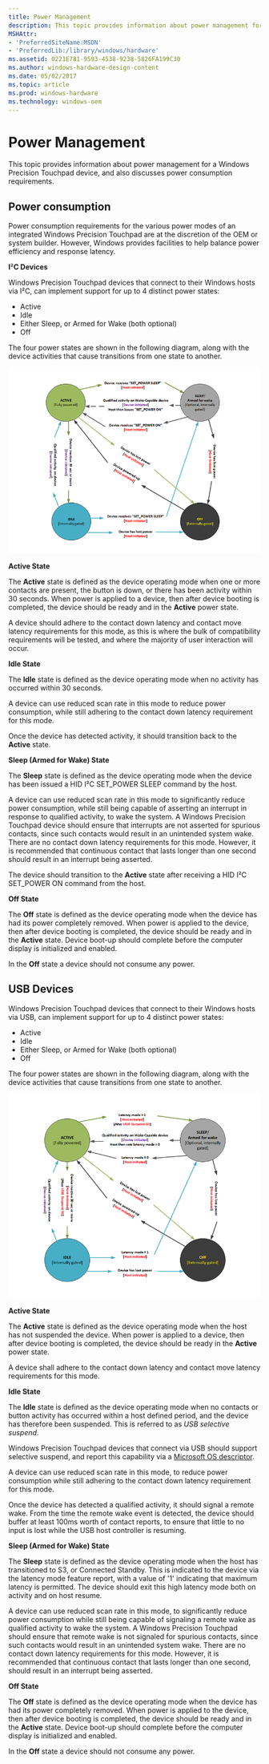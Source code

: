 ```yaml
---
title: Power Management
description: This topic provides information about power management for a Windows Precision Touchpad device, and also discusses power consumption requirements.
MSHAttr:
- 'PreferredSiteName:MSDN'
- 'PreferredLib:/library/windows/hardware'
ms.assetid: 0221E781-9593-4538-9238-5826FA199C30
ms.author: windows-hardware-design-content
ms.date: 05/02/2017
ms.topic: article
ms.prod: windows-hardware
ms.technology: windows-oem
---
```


# Power Management


This topic provides information about power management for a Windows Precision Touchpad device, and also discusses power consumption requirements.

## Power consumption


Power consumption requirements for the various power modes of an integrated Windows Precision Touchpad are at the discretion of the OEM or system builder. However, Windows provides facilities to help balance power efficiency and response latency.

**I**²**C Devices**

Windows Precision Touchpad devices that connect to their Windows hosts via I²C, can implement support for up to 4 distinct power states:

-   Active
-   Idle
-   Either Sleep, or Armed for Wake (both optional)
-   Off

The four power states are shown in the following diagram, along with the device activities that cause transitions from one state to another.

![diagram of the four power states for a windows precision touchpad device connected via i2c. diagram also shows the device activities that cause transitions between states.](../images/pen-i2c-pwrstates.png)

**Active State**

The **Active** state is defined as the device operating mode when one or more contacts are present, the button is down, or there has been activity within 30 seconds. When power is applied to a device, then after device booting is completed, the device should be ready and in the **Active** power state.

A device should adhere to the contact down latency and contact move latency requirements for this mode, as this is where the bulk of compatibility requirements will be tested, and where the majority of user interaction will occur.

**Idle State**

The **Idle** state is defined as the device operating mode when no activity has occurred within 30 seconds.

A device can use reduced scan rate in this mode to reduce power consumption, while still adhering to the contact down latency requirement for this mode.

Once the device has detected activity, it should transition back to the **Active** state.

**Sleep (Armed for Wake) State**

The **Sleep** state is defined as the device operating mode when the device has been issued a HID I²C SET\_POWER SLEEP command by the host.

A device can use reduced scan rate in this mode to significantly reduce power consumption, while still being capable of asserting an interrupt in response to qualified activity, to wake the system. A Windows Precision Touchpad device should ensure that interrupts are not asserted for spurious contacts, since such contacts would result in an unintended system wake. There are no contact down latency requirements for this mode. However, it is recommended that continuous contact that lasts longer than one second should result in an interrupt being asserted.

The device should transition to the **Active** state after receiving a HID I²C SET\_POWER ON command from the host.

**Off State**

The **Off** state is defined as the device operating mode when the device has had its power completely removed. When power is applied to the device, then after device booting is completed, the device should be ready and in the **Active** state. Device boot-up should complete before the computer display is initialized and enabled.

In the **Off** state a device should not consume any power.

## USB Devices


Windows Precision Touchpad devices that connect to their Windows hosts via USB, can implement support for up to 4 distinct power states:

-   Active
-   Idle
-   Either Sleep, or Armed for Wake (both optional)
-   Off

The four power states are shown in the following diagram, along with the device activities that cause transitions from one state to another.

![diagram of the four power states for a windows precision touchpad device connected via usb. diagram also shows the device activities that cause transitions between states.](../images/pen-usb-pwrstates.png)

**Active State**

The **Active** state is defined as the device operating mode when the host has not suspended the device. When power is applied to a device, then after device booting is completed, the device should be ready in the **Active** power state.

A device shall adhere to the contact down latency and contact move latency requirements for this mode.

**Idle State**

The **Idle** state is defined as the device operating mode when no contacts or button activity has occurred within a host defined period, and the device has therefore been suspended. This is referred to as *USB selective suspend*.

Windows Precision Touchpad devices that connect via USB should support selective suspend, and report this capability via a [Microsoft OS descriptor](https://msdn.microsoft.com/library/windows/hardware/gg463179).

A device can use reduced scan rate in this mode, to reduce power consumption while still adhering to the contact down latency requirement for this mode.

Once the device has detected a qualified activity, it should signal a remote wake. From the time the remote wake event is detected, the device should buffer at least 100ms worth of contact reports, to ensure that little to no input is lost while the USB host controller is resuming.

**Sleep (Armed for Wake) State**

The **Sleep** state is defined as the device operating mode when the host has transitioned to S3, or Connected Standby. This is indicated to the device via the latency mode feature report, with a value of '1' indicating that maximum latency is permitted. The device should exit this high latency mode both on activity and on host resume.

A device can use reduced scan rate in this mode, to significantly reduce power consumption while still being capable of signaling a remote wake as qualified activity to wake the system. A Windows Precision Touchpad should ensure that remote wake is not signaled for spurious contacts, since such contacts would result in an unintended system wake. There are no contact down latency requirements for this mode. However, it is recommended that continuous contact that lasts longer than one second, should result in an interrupt being asserted.

**Off State**

The **Off** state is defined as the device operating mode when the device has had its power completely removed. When power is applied to the device, then after device booting is completed, the device should be ready and in the **Active** state. Device boot-up should complete before the computer display is initialized and enabled.

In the **Off** state a device should not consume any power.

 

 






